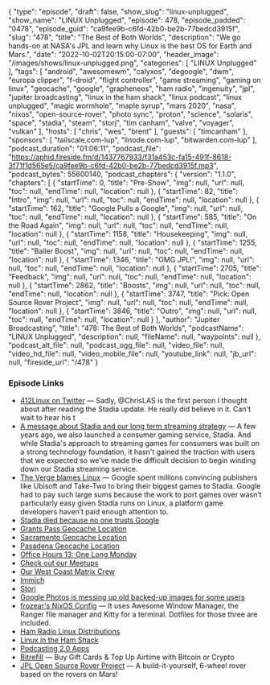 {
  "type": "episode",
  "draft": false,
  "show_slug": "linux-unplugged",
  "show_name": "LINUX Unplugged",
  "episode": 478,
  "episode_padded": "0478",
  "episode_guid": "ca9fee9b-c6fd-42b0-be2b-77bedcd3915f",
  "slug": "478",
  "title": "The Best of Both Worlds",
  "description": "We go hands-on at NASA's JPL and learn why Linux is the best OS for Earth and Mars.",
  "date": "2022-10-02T20:15:00-07:00",
  "header_image": "/images/shows/linux-unplugged.png",
  "categories": [
    "LINUX Unplugged"
  ],
  "tags": [
    "android",
    "awesomewm",
    "calyxos",
    "degoogle",
    "dwm",
    "europa clipper",
    "f-droid",
    "flight controller",
    "game streaming",
    "gaming on linux",
    "geocache",
    "google",
    "grapheneos",
    "ham radio",
    "ingenuity",
    "jpl",
    "jupiter broadcasting",
    "linux in the ham shack",
    "linux podcast",
    "linux unplugged",
    "magic wormhole",
    "maple syrup",
    "mars 2020",
    "nasa",
    "nixos",
    "open-source-rover",
    "photo sync",
    "proton",
    "science",
    "solaris",
    "space",
    "stadia",
    "steam",
    "storj",
    "tim canham",
    "valve",
    "voyager",
    "vulkan"
  ],
  "hosts": [
    "chris",
    "wes",
    "brent"
  ],
  "guests": [
    "timcanham"
  ],
  "sponsors": [
    "tailscale.com-lup",
    "linode.com-lup",
    "bitwarden.com-lup"
  ],
  "podcast_duration": "01:06:11",
  "podcast_file": "https://aphid.fireside.fm/d/1437767933/f31a453c-fa15-491f-8618-3f71f1d565e5/ca9fee9b-c6fd-42b0-be2b-77bedcd3915f.mp3",
  "podcast_bytes": 55600140,
  "podcast_chapters": {
    "version": "1.1.0",
    "chapters": [
      {
        "startTime": 0,
        "title": "Pre-Show",
        "img": null,
        "url": null,
        "toc": null,
        "endTime": null,
        "location": null
      },
      {
        "startTime": 82,
        "title": "Intro",
        "img": null,
        "url": null,
        "toc": null,
        "endTime": null,
        "location": null
      },
      {
        "startTime": 162,
        "title": "Google Pulls a Google",
        "img": null,
        "url": null,
        "toc": null,
        "endTime": null,
        "location": null
      },
      {
        "startTime": 585,
        "title": "On the Road Again",
        "img": null,
        "url": null,
        "toc": null,
        "endTime": null,
        "location": null
      },
      {
        "startTime": 1158,
        "title": "Housekeeping",
        "img": null,
        "url": null,
        "toc": null,
        "endTime": null,
        "location": null
      },
      {
        "startTime": 1255,
        "title": "Baller Boost",
        "img": null,
        "url": null,
        "toc": null,
        "endTime": null,
        "location": null
      },
      {
        "startTime": 1346,
        "title": "OMG JPL!",
        "img": null,
        "url": null,
        "toc": null,
        "endTime": null,
        "location": null
      },
      {
        "startTime": 2705,
        "title": "Feedback",
        "img": null,
        "url": null,
        "toc": null,
        "endTime": null,
        "location": null
      },
      {
        "startTime": 2862,
        "title": "Boosts",
        "img": null,
        "url": null,
        "toc": null,
        "endTime": null,
        "location": null
      },
      {
        "startTime": 3747,
        "title": "Pick: Open Source Rover Project",
        "img": null,
        "url": null,
        "toc": null,
        "endTime": null,
        "location": null
      },
      {
        "startTime": 3846,
        "title": "Outro",
        "img": null,
        "url": null,
        "toc": null,
        "endTime": null,
        "location": null
      }
    ],
    "author": "Jupiter Broadcasting",
    "title": "478: The Best of Both Worlds",
    "podcastName": "LINUX Unplugged",
    "description": null,
    "fileName": null,
    "waypoints": null
  },
  "podcast_alt_file": null,
  "podcast_ogg_file": null,
  "video_file": null,
  "video_hd_file": null,
  "video_mobile_file": null,
  "youtube_link": null,
  "jb_url": null,
  "fireside_url": "/478"
}


### Episode Links

  * [412Linux on Twitter](https://twitter.com/412linux/status/1575830689165053954?s=12&t=HI8xt8UDdaAKI-mvRczF9w "412Linux on Twitter") — Sadly, @ChrisLAS is the first person I thought about after reading the Stadia update. He really did believe in it. Can't wait to hear his t
  * [A message about Stadia and our long term streaming strategy](https://blog.google/products/stadia/message-on-stadia-streaming-strategy/ "A message about Stadia and our long term streaming strategy") — A few years ago, we also launched a consumer gaming service, Stadia. And while Stadia's approach to streaming games for consumers was built on a strong technology foundation, it hasn't gained the traction with users that we expected so we’ve made the difficult decision to begin winding down our Stadia streaming service.
  * [The Verge blames Linux](https://www.theverge.com/2022/9/30/23380047/google-stadia-end-editorial "The Verge blames Linux") — Google spent millions convincing publishers like Ubisoft and Take-Two to bring their biggest games to Stadia. Google had to pay such large sums because the work to port games over wasn’t particularly easy given Stadia runs on Linux, a platform game developers haven’t paid enough attention to.
  * [Stadia died because no one trusts Google](https://techcrunch.com/2022/10/01/stadia-died-because-no-one-trusts-google/ "Stadia died because no one trusts Google")
  * [Grants Pass Geocache Location](https://maps.app.goo.gl/vhVUm5En7RqdsLUn8?g_st=it "Grants Pass Geocache Location")
  * [Sacramento Geocache Location](https://maps.app.goo.gl/adrdJY1NJv7n3p6s6?g_st=it "Sacramento Geocache Location")
  * [Pasadena Geocache Location](https://www.google.com/maps/place/34%C2%B008'33.2%22N+118%C2%B008'57.2%22W/@34.142563,-118.149207,17z "Pasadena Geocache Location")
  * [Office Hours 13: One Long Monday](https://www.officehours.hair/13 "Office Hours 13: One Long Monday")
  * [Check out our Meetups](http://meetup.com/jupiterbroadcasting "Check out our Meetups")
  * [Our West Coast Matrix Crew](https://bit.ly/westcoastcrew "Our West Coast Matrix Crew")
  * [Immich](https://www.immich.app/ "Immich")
  * [Storj](https://www.storj.io/ "Storj")
  * [Google Photos is messing up old backed-up images for some users](https://www.xda-developers.com/google-photos-artifacts-old-backed-up-images/ "Google Photos is messing up old backed-up images for some users")
  * [frozear's NixOS Config](https://github.com/frozear/nixos "frozear's NixOS Config") — It uses Awesome Window Manager, the Ranger file manager and Kitty for a terminal. Dotfiles for those three are included.
  * [Ham Radio Linux Distributions](https://www.dxzone.com/catalog/Software/Linux/Linux_Distributions/ "Ham Radio Linux Distributions")
  * [Linux in the Ham Shack](https://lhspodcast.info/ "Linux in the Ham Shack")
  * [Podcasting 2.0 Apps](https://podcastindex.org/apps?appTypes=app&elements=Value "Podcasting 2.0 Apps")
  * [Bitrefill](https://www.bitrefill.com/ "Bitrefill") — Buy Gift Cards & Top Up Airtime with Bitcoin or Crypto
  * [JPL Open Source Rover Project](https://github.com/nasa-jpl/open-source-rover "JPL Open Source Rover Project") — A build-it-yourself, 6-wheel rover based on the rovers on Mars!


